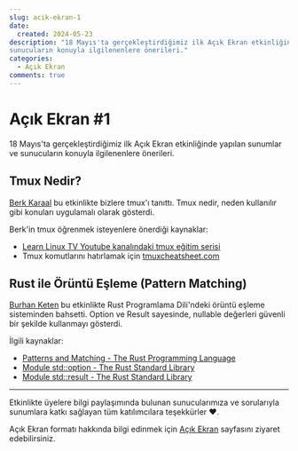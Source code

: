 ```yaml
---
slug: acik-ekran-1
date:
  created: 2024-05-23
description: "18 Mayıs'ta gerçekleştirdiğimiz ilk Açık Ekran etkinliğinde yapılan sunumlar ve
sunucuların konuyla ilgilenenlere önerileri."
categories:
  - Açık Ekran
comments: true
---
```


# Açık Ekran #1

18 Mayıs'ta gerçekleştirdiğimiz ilk Açık Ekran etkinliğinde yapılan sunumlar ve sunucuların konuyla
ilgilenenlere önerileri.

<!-- more -->

## Tmux Nedir?

[Berk Karaal](https://github.com/berk-karaal) bu etkinlikte bizlere tmux'ı tanıttı. Tmux nedir,
neden kullanılır gibi konuları uygulamalı olarak gösterdi.

Berk'in tmux öğrenmek isteyenlere önerdiği kaynaklar:

- [Learn Linux TV Youtube kanalındaki tmux eğitim
  serisi](https://www.youtube.com/playlist?list=PLT98CRl2KxKGiyV1u6wHDV8VwcQdzfuKe)
- Tmux komutlarını hatırlamak için [tmuxcheatsheet.com](https://tmuxcheatsheet.com/)

## Rust ile Örüntü Eşleme (Pattern Matching)

[Burhan Keten](https://github.com/ketenburhan) bu etkinlikte Rust Programlama Dili'ndeki örüntü
eşleme sisteminden bahsetti. Option ve Result sayesinde, nullable değerleri güvenli bir şekilde
kullanmayı gösterdi.

İlgili kaynaklar:

- [Patterns and Matching - The Rust Programming Language](https://doc.rust-lang.org/stable/book/ch18-00-patterns.html)
- [Module std::option - The Rust Standard Library](https://doc.rust-lang.org/std/option/index.html)
- [Module std::result - The Rust Standard Library](https://doc.rust-lang.org/std/result/index.html)

---

Etkinlikte üyelere bilgi paylaşımında bulunan sunucularımıza ve sorularıyla sunumlara katkı
sağlayan tüm katılımcılara teşekkürler :heart:.

Açık Ekran formatı hakkında bilgi edinmek için [Açık Ekran](../../../acik-ekran/index.md) sayfasını
ziyaret edebilirsiniz.